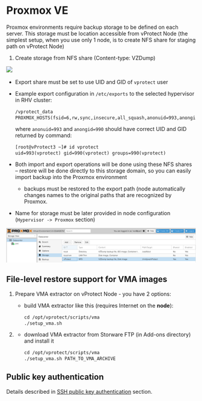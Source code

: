 # Proxmox VE

Proxmox environments require backup storage to be defined on each server. This storage must be location accessible from vProtect Node \(the simplest setup, when you use only 1 node, is to create NFS share for staging path on vProtect Node\)

1. Create storage from NFS share \(Content-type: VZDump\)

![](../../../.gitbook/assets/containers-proxmox-ve-nfs-share.jpg)

* Export share must be set to use UID and GID of `vprotect` user
* Example export configuration in `/etc/exports` to the selected hypervisor in RHV cluster:

  ```text
  /vprotect_data    PROXMOX_HOSTS(fsid=6,rw,sync,insecure,all_squash,anonuid=993,anongid=990)
  ```

  where `anonuid=993` and `anongid=990` should have correct UID and GID returned by command:

  ```text
  [root@vProtect3 ~]# id vprotect
  uid=993(vprotect) gid=990(vprotect) groups=990(vprotect)
  ```

* Both import and export operations will be done using these NFS shares – restore will be done directly to this storage domain, so you can easily import backup into the Proxmox environment
  * backups must be restored to the export path \(node automatically changes names to the original paths that are recognized by Proxmox.
* Name for storage must be later provided in node configuration \(`Hypervisor -> Proxmox` section\)

![](../../../.gitbook/assets/containers-proxmox-ve-storage%20%281%29.jpg)

## File-level restore support for VMA images

1. Prepare VMA extractor on vProtect Node - you have 2 options:
   * build VMA extractor like this \(requires Internet on the **node**\):

     ```text
     cd /opt/vprotect/scripts/vma
     ./setup_vma.sh
     ```
2. * download VMA extractor from Storware FTP \(in Add-ons directory\) and install it

     ```text
     cd /opt/vprotect/scripts/vma
     ./setup_vma.sh PATH_TO_VMA_ARCHIVE
     ```

## Public key authentication

Details described in [SSH public key authentication](../../common-tasks/ssh-public-key-authentication.md) section.

